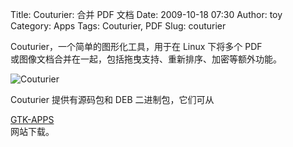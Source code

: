 Title: Couturier: 合并 PDF 文档
Date: 2009-10-18 07:30
Author: toy
Category: Apps
Tags: Couturier, PDF
Slug: couturier

Couturier，一个简单的图形化工具，用于在 Linux 下将多个 PDF  
或图像文档合并在一起，包括拖曳支持、重新排序、加密等额外功能。

![Couturier](http://i.linuxtoy.org/images/2009/10/couturier.png)

Couturier 提供有源码包和 DEB 二进制包，它们可从  

[GTK-APPS](http://www.gtk-apps.org/content/show.php/Couturier+-+Merge+PDF+in+LINUX?content=102837)  
网站下载。
